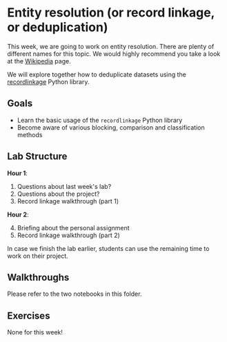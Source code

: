 # Entity resolution (or record linkage, or deduplication)

This week, we are going to work on entity resolution. There are plenty of different names for this topic. We would highly recommend
you take a look at the [Wikipedia](https://en.wikipedia.org/wiki/Record_linkage) page. 

We will explore together how to deduplicate datasets using the [recordlinkage](https://recordlinkage.readthedocs.io/en/latest/index.html) Python library.

## Goals

* Learn the basic usage of the `recordlinkage` Python library
* Become aware of various blocking, comparison and classification methods

## Lab Structure

**Hour 1**:

1. Questions about last week's lab?
2. Questions about the project?
3. Record linkage walkthrough (part 1)

**Hour 2**:

4. Briefing about the personal assignment
5. Record linkage walkthrough (part 2)

In case we finish the lab earlier, students can use the remaining time to work on their project.

## Walkthroughs

Please refer to the two notebooks in this folder.

## Exercises

None for this week!
